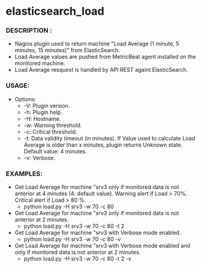 # elasticsearch_load

### DESCRIPTION :
  * Nagios plugin used to return machine "Load Average (1 minute, 5 minutes, 15 minutes)" from ElasticSearch.
  * Load Average values are pushed from MetricBeat agent installed on the monitored machine.
  * Load Average resquest is handled by API REST againt ElasticSearch.

### USAGE:
  * Options:
    * -V: Plugin version.
    * -h: Plugin help.
    * -H: Hostname.
    * -w: Warning threshold.
    * -c: Critical threshold.
    * -t: Data validity timeout (in minutes). If Value used to calculate Load Average is older than x minutes, plugin returns Unknown state. Default value: 4 minutes.
    * -v: Verbose.

### EXAMPLES: 
  * Get Load Average for machine "srv3 only if monitored data is not anterior at 4 minutes (4: default value). Warning alert if Load > 70%. Critical alert if Load > 80 %.
    * python load.py -H srv3 -w 70 -c 80
  * Get Load Average for machine "srv3 only if monitored data is not anterior at 2 minutes. 
    * python load.py -H srv3 -w 70 -c 80 -t 2
  * Get Load Average for machine "srv3 with Verbose mode enabled.
    * python load.py -H srv3 -w 70 -c 80 -v
  * Get Load Average for machine "srv3 with Verbose mode enabled and only if monitored data is not anterior at 2 minutes. 
    * python load.py -H srv3 -w 70 -c 80 -t 2 -v

